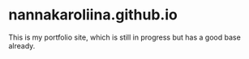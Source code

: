 # nannakaroliina.github.io

This is my portfolio site, which is still in progress but has a good base already.
